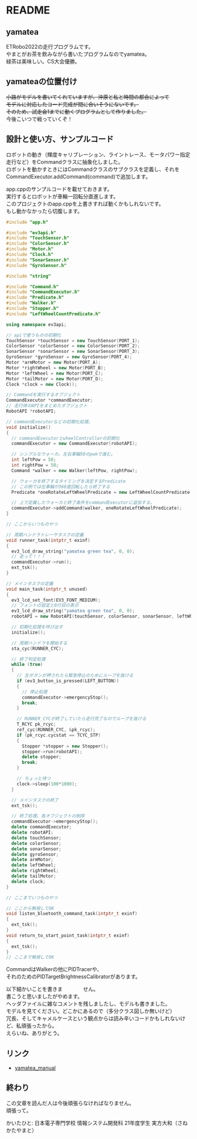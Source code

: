 # README

## yamatea
ETRobo2022の走行プログラムです。  
やまとがお茶を飲みながら書いたプログラムなのでyamatea。  
緑茶は美味しい。CS大会優勝。  

## yamateaの位置付け
~~小路がモデルを書いてくれていますが、沖原と私と時間の都合によって~~  
~~モデルに対応したコード完成が間に合いそうにないです。~~  
~~そのため、試走会1までに動くプログラムとして作りました。~~  
今後こいつで戦っていくぞ！  

## 設計と使い方、サンプルコード
ロボットの動き（輝度キャリブレーション、ライントレース、モータパワー指定走行など）をCommandクラスに抽象化しました。  
ロボットを動かすときにはCommandクラスのサブクラスを定義し、それをCommandExecutor.addCommand(command)で追加します。  

app.cppのサンプルコードを載せておきます。  
実行するとロボットが車輪一回転分直進します。  
このプロジェクトのapp.cppを上書きすれば動くかもしれないです。  
もし動かなかったら切腹します。  

```c++:app.cpp
#include "app.h"

#include "ev3api.h"
#include "TouchSensor.h"
#include "ColorSensor.h"
#include "Motor.h"
#include "Clock.h"
#include "SonarSensor.h"
#include "GyroSensor.h"

#include "string"

#include "Command.h"
#include "CommandExecutor.h"
#include "Predicate.h"
#include "Walker.h"
#include "Stopper.h"
#include "LeftWheelCountPredicate.h"

using namespace ev3api;

// apiで使うものの初期化
TouchSensor *touchSensor = new TouchSensor(PORT_1);
ColorSensor *colorSensor = new ColorSensor(PORT_2);
SonarSensor *sonarSensor = new SonarSensor(PORT_3);
GyroSensor *gyroSensor = new GyroSensor(PORT_4);
Motor *armMotor = new Motor(PORT_A);
Motor *rightWheel = new Motor(PORT_B);
Motor *leftWheel = new Motor(PORT_C);
Motor *tailMotor = new Motor(PORT_D);
Clock *clock = new Clock();

// Commandを実行するオブジェクト
CommandExecutor *commandExecutor;
// 走行体のAPIをまとめたオブジェクト
RobotAPI *robotAPI;

// commandExecutorなどの初期化処理。
void initialize()
{
  // commandExecutorとwheelControllerの初期化
  commandExecutor = new CommandExecutor(robotAPI);

  // シンプルなウォーカ。左右車輪50のpwmで進む。
  int leftPow = 50;
  int rightPow = 50;
  Command *walker = new Walker(leftPow, rightPow);

  // ウォーカを終了するタイミングを決定するPredicate
  // この例では左車輪が360度回転したら終了する
  Predicate *oneRotateLeftWheelPredicate = new LeftWheelCountPredicate(360);

  // 上で定義したウォーカと終了条件をcommandExecutorに追加する。
  commandExecutor->addCommand(walker, oneRotateLeftWheelPredicate);
}

// ここからいつものやつ

// 周期ハンドラトレーサタスクの定義
void runner_task(intptr_t exinf)
{
  ev3_lcd_draw_string("yamatea green tea", 0, 0);
  // 走って！！！
  commandExecutor->run();
  ext_tsk();
}

// メインタスクの定義
void main_task(intptr_t unused)
{
  ev3_lcd_set_font(EV3_FONT_MEDIUM);
  // フォントの設定と0行目の表示
  ev3_lcd_draw_string("yamatea green tea", 0, 0);
  robotAPI = new RobotAPI(touchSensor, colorSensor, sonarSensor, leftWheel, rightWheel, armMotor, gyroSensor, clock, tailMotor);

  // 初期化処理を呼び出す
  initialize();

  // 周期ハンドラを開始する
  sta_cyc(RUNNER_CYC);

  // 終了判定処理
  while (true)
  {
    // 左ボタンが押されたら緊急停止のためにループを抜ける
    if (ev3_button_is_pressed(LEFT_BUTTON))
    {
      // 停止処理
      commandExecutor->emergencyStop();
      break;
    }

    // RUNNER_CYCが終了していたら走行完了なのでループを抜ける
    T_RCYC pk_rcyc;
    ref_cyc(RUNNER_CYC, &pk_rcyc);
    if (pk_rcyc.cycstat == TCYC_STP)
    {
      Stopper *stopper = new Stopper();
      stopper->run(robotAPI);
      delete stopper;
      break;
    }

    // ちょっと待つ
    clock->sleep(100*1000);
  }

  // メインタスクの終了
  ext_tsk();

  // 終了処理。各オブジェクトの削除
  commandExecutor->emergencyStop();
  delete commandExecutor;
  delete robotAPI;
  delete touchSensor;
  delete colorSensor;
  delete sonarSensor;
  delete gyroSensor;
  delete armMotor;
  delete leftWheel;
  delete rightWheel;
  delete tailMotor;
  delete clock;
}

// ここまでいつものやつ

// ここから無視してOK
void listen_bluetooth_command_task(intptr_t exinf)
{
  ext_tsk();
}
void return_to_start_point_task(intptr_t exinf)
{
  ext_tsk();
}
// ここまで無視してOK
```
CommandはWalkerの他にPIDTracerや、  
それのためのPIDTargetBrightnessCalibratorがあります。  

以下細かいことを書きま　　　　せん。  
書こうと思いましたがやめます。  
ヘッダファイルに雑なコメントを残しましたし、モデルも書きました。  
モデルを見てください。どこかにあるので（多分クラス図しか無いけど）  
冗長、そしてキャメルケースという観点からは読み辛いコードかもしれないけど、私頑張ったから。  
えらいね、ありがとう。  

## リンク
- [yamatea_manual](https://github.com/mt3hr/yamatea/blob/master/yamatea_manual.md)

## 終わり
この文章を読んだ人は今後頑張らなければなりません。  
頑張って。  

かいたひと: 日本電子専門学校 情報システム開発科 21年度学生 実方大和（さねかたやまと）  